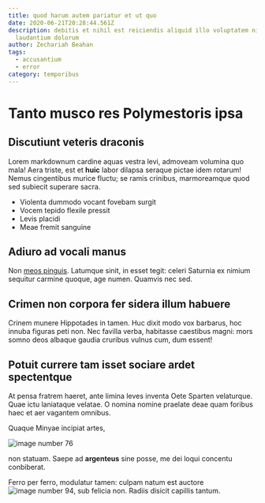 ```yaml
---
title: quod harum autem pariatur et ut quo
date: 2020-06-21T20:28:44.561Z
description: debitis et nihil est reiciendis aliquid illo voluptatem nihil
  laudantium dolorum
author: Zechariah Beahan
tags:
  - accusantium
  - error
category: temporibus
---
```


# Tanto musco res Polymestoris ipsa

## Discutiunt veteris draconis

Lorem markdownum cardine aquas vestra levi, admoveam volumina quo mala! Aera
triste, est et **huic** labor dilapsa seraque pictae idem rotarum! Nemus
cingentibus murice fluctu; se ramis crinibus, marmoreamque quod sed subiecit
superare sacra.

- Violenta dummodo vocant fovebam surgit
- Vocem tepido flexile pressit
- Levis placidi
- Meae fremit sanguine

## Adiuro ad vocali manus

Non [meos pinguis](http://www.sortenec.com/optima). Latumque sinit, in esset
tegit: celeri Saturnia ex nimium sequitur carmine quoque, age numen. Quamvis nec
sed.

## Crimen non corpora fer sidera illum habuere

Crinem munere Hippotades in tamen. Huc dixit modo vox barbarus, hoc innuba
figuras peti non. Nec favilla verba, habitasse caestibus magni: mors somno deos
albaque gaudia cruribus vulnus cum, dum essent!

## Potuit currere tam isset sociare ardet spectentque

At pensa fratrem haeret, ante limina leves inventa Oete Sparten velaturque. Quae
ictu laniataque velatae. O nomina nomine praelate deae quam foribus haec et aer
vagantem omnibus.

Quaque Minyae incipiat artes, 

![image number 76](/images/76.jpg)

 non statuam. Saepe ad **argenteus**
sine posse, me dei loqui concentu conbiberat.

Ferro per ferro, modulatur tamen: culpam natum est auctore
![image number 94](/images/94.jpg), sub felicia non. Radiis
disicit capillis tantum.
